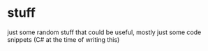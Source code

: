 # stuff
just some random stuff that could be useful, mostly just some code snippets (C# at the time of writing this)
